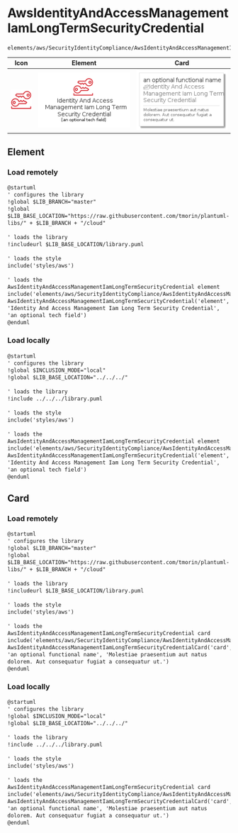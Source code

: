 # AwsIdentityAndAccessManagementIamLongTermSecurityCredential
```text
elements/aws/SecurityIdentityCompliance/AwsIdentityAndAccessManagementIamLongTermSecurityCredential
```
| Icon | Element | Card |
| :-: | :-: | --- |
| ![AwsIdentityAndAccessManagementIamLongTermSecurityCredential icon](../../../icons/aws/SecurityIdentityCompliance/AwsIdentityAndAccessManagementIamLongTermSecurityCredential.png) | ![AwsIdentityAndAccessManagementIamLongTermSecurityCredential element](AwsIdentityAndAccessManagementIamLongTermSecurityCredential.element.png) | ![AwsIdentityAndAccessManagementIamLongTermSecurityCredential card](AwsIdentityAndAccessManagementIamLongTermSecurityCredential.card.png) |
## Element
### Load remotely
```plantuml
@startuml
' configures the library
!global $LIB_BRANCH="master"
!global $LIB_BASE_LOCATION="https://raw.githubusercontent.com/tmorin/plantuml-libs/" + $LIB_BRANCH + "/cloud"

' loads the library
!includeurl $LIB_BASE_LOCATION/library.puml

' loads the style
include('styles/aws')

' loads the AwsIdentityAndAccessManagementIamLongTermSecurityCredential element
include('elements/aws/SecurityIdentityCompliance/AwsIdentityAndAccessManagementIamLongTermSecurityCredential')
AwsIdentityAndAccessManagementIamLongTermSecurityCredential('element', 'Identity And Access Management Iam Long Term Security Credential', 'an optional tech field')
@enduml
```
### Load locally
```plantuml
@startuml
' configures the library
!global $INCLUSION_MODE="local"
!global $LIB_BASE_LOCATION="../../../"

' loads the library
!include ../../../library.puml

' loads the style
include('styles/aws')

' loads the AwsIdentityAndAccessManagementIamLongTermSecurityCredential element
include('elements/aws/SecurityIdentityCompliance/AwsIdentityAndAccessManagementIamLongTermSecurityCredential')
AwsIdentityAndAccessManagementIamLongTermSecurityCredential('element', 'Identity And Access Management Iam Long Term Security Credential', 'an optional tech field')
@enduml
```
## Card
### Load remotely
```plantuml
@startuml
' configures the library
!global $LIB_BRANCH="master"
!global $LIB_BASE_LOCATION="https://raw.githubusercontent.com/tmorin/plantuml-libs/" + $LIB_BRANCH + "/cloud"

' loads the library
!includeurl $LIB_BASE_LOCATION/library.puml

' loads the style
include('styles/aws')

' loads the AwsIdentityAndAccessManagementIamLongTermSecurityCredential card
include('elements/aws/SecurityIdentityCompliance/AwsIdentityAndAccessManagementIamLongTermSecurityCredential')
AwsIdentityAndAccessManagementIamLongTermSecurityCredentialCard('card', 'an optional functional name', 'Molestiae praesentium aut natus dolorem. Aut consequatur fugiat a consequatur ut.')
@enduml
```
### Load locally
```plantuml
@startuml
' configures the library
!global $INCLUSION_MODE="local"
!global $LIB_BASE_LOCATION="../../../"

' loads the library
!include ../../../library.puml

' loads the style
include('styles/aws')

' loads the AwsIdentityAndAccessManagementIamLongTermSecurityCredential card
include('elements/aws/SecurityIdentityCompliance/AwsIdentityAndAccessManagementIamLongTermSecurityCredential')
AwsIdentityAndAccessManagementIamLongTermSecurityCredentialCard('card', 'an optional functional name', 'Molestiae praesentium aut natus dolorem. Aut consequatur fugiat a consequatur ut.')
@enduml
```
